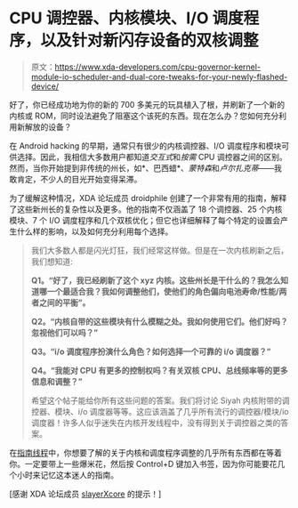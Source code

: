 # CPU 调控器、内核模块、I/O 调度程序，以及针对新闪存设备的双核调整

> 原文：<https://www.xda-developers.com/cpu-governor-kernel-module-io-scheduler-and-dual-core-tweaks-for-your-newly-flashed-device/>

好了，你已经成功地为你的新的 700 多美元的玩具植入了根，并刷新了一个新的内核或 ROM，同时设法避免了阻塞这个该死的东西。现在怎么办？您如何充分利用新解放的设备？

在 Android hacking 的早期，通常只有很少的内核调控器、I/O 调度程序和模块可供选择。因此，我相信大多数用户都知道*交互式*和*按需* CPU 调控器之间的区别。然而，当你开始提到非传统的州长，如*、巴西蜡*、*蒙特森*和*卢尔扎克蒂*——我敢肯定，不少人的目光开始变得呆滞。

为了缓解这种情况，XDA 论坛成员 droidphile 创建了一个非常有用的指南，解释了这些新州长的复杂性以及更多。他的指南不仅涵盖了 18 个调控器、25 个内核模块、7 个 I/O 调度程序和几个双核优化；但它也详细解释了每个特定的设置会产生什么样的影响，以及如何充分利用每个选择。

> 我们大多数人都是闪光灯狂，我们经常这样做。但是在一次内核刷新之后，我们想知道:
> 
> **Q1。“好了，我已经刷新了这个 xyz 内核。这些州长是干什么的？我怎么知道哪一个最适合我？我如何调整他们，使他们的角色偏向电池寿命/性能/两者之间的平衡”。**
> 
> **Q2。“内核自带的这些模块有什么模糊之处。我如何使用它们。他们好吗？忽视他们可以吗？”**
> 
> **Q3。“i/o 调度程序扮演什么角色？如何选择一个可靠的 i/o 调度器？”**
> 
> **Q4。“我能对 CPU 有更多的控制权吗？有关双核 CPU、总线频率等的更多信息和调整？”**
> 
> 希望这个帖子能给你所有这些问题的答案。我们将讨论 Siyah 内核附带的调控器、模块、i/o 调度器等等。这应该涵盖了几乎所有流行的调控器/模块/io 调度器！许多人似乎迷失在内核开发线程中，没有得到关于调控器之类的答案。

在[指南线程](http://forum.xda-developers.com/showthread.php?t=1369817)中，你想要了解的关于内核和调度程序调整的几乎所有东西都在等着你。一定要带上一些爆米花，然后按 Control+D 键加入书签，因为你可能要花几个小时来记忆这本迷人的指南。

[感谢 XDA 论坛成员 [slayerXcore](http://forum.xda-developers.com/member.php?u=2264272) 的提示！]